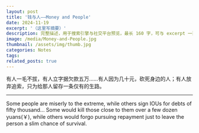 ```yaml
---
layout: post
title: '钱与人——Money and People'
date: 2024-11-19
excerpt: '（这里写摘要）'
description: 完整描述，用于搜索引擎与社交平台预览，最长 160 字，可与 excerpt 一致
image: /media/Money-and-People.jpg
thumbnail: /assets/img/thumb.jpg
categories: Notes
tags: 
related_posts: true
---
```


有人一毛不拔，有人立字据欠款五万……有人因为几十元，砍死身边的人；有人放弃追索，只为给那人留存一条仅有的生路。

---

Some people are miserly to the extreme, while others sign IOUs for debts of fifty thousand... Some would kill those close to them over a few dozen yuans(￥), while others would forgo pursuing repayment just to leave the person a slim chance of survival.